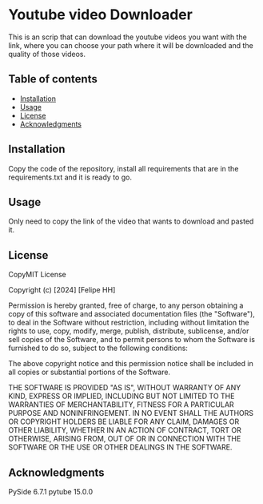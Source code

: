 # Youtube video Downloader

This is an scrip that can download the youtube videos you want with the link, where you can choose your path where it will be downloaded and the quality of those videos.

## Table of contents
- [Installation](#installation) 
- [Usage](#usage)
- [License](#license)
- [Acknowledgments](#acknowledgments)

## Installation
Copy the code of the repository, install all requirements that are in the requirements.txt and it is ready to go.

## Usage
Only need to copy the link of the video that wants to download and pasted it.

## License
CopyMIT License

Copyright (c) [2024] [Felipe HH]

Permission is hereby granted, free of charge, to any person obtaining a copy
of this software and associated documentation files (the "Software"), to deal
in the Software without restriction, including without limitation the rights
to use, copy, modify, merge, publish, distribute, sublicense, and/or sell
copies of the Software, and to permit persons to whom the Software is
furnished to do so, subject to the following conditions:

The above copyright notice and this permission notice shall be included in all
copies or substantial portions of the Software.

THE SOFTWARE IS PROVIDED "AS IS", WITHOUT WARRANTY OF ANY KIND, EXPRESS OR
IMPLIED, INCLUDING BUT NOT LIMITED TO THE WARRANTIES OF MERCHANTABILITY,
FITNESS FOR A PARTICULAR PURPOSE AND NONINFRINGEMENT. IN NO EVENT SHALL THE
AUTHORS OR COPYRIGHT HOLDERS BE LIABLE FOR ANY CLAIM, DAMAGES OR OTHER
LIABILITY, WHETHER IN AN ACTION OF CONTRACT, TORT OR OTHERWISE, ARISING FROM,
OUT OF OR IN CONNECTION WITH THE SOFTWARE OR THE USE OR OTHER DEALINGS IN THE
SOFTWARE.

## Acknowledgments
PySide 6.7.1
pytube 15.0.0